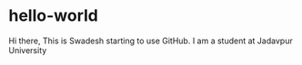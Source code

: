 # hello-world
Hi there, This is Swadesh starting to use GitHub.
I am a student at Jadavpur University


